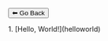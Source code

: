 <form>
 <input type="button" value="⬅ Go Back" onclick="history.back()">
</form>
1. [Hello, World!](helloworld)
